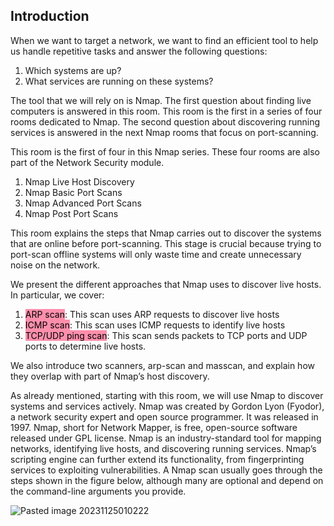 ## Introduction

When we want to target a network, we want to find an efficient tool to help us handle repetitive tasks and answer the following questions:

1. Which systems are up?
2. What services are running on these systems?

The tool that we will rely on is Nmap. The first question about finding live computers is answered in this room. This room is the first in a series of four rooms dedicated to Nmap. The second question about discovering running services is answered in the next Nmap rooms that focus on port-scanning.

This room is the first of four in this Nmap series. These four rooms are also part of the Network Security module.

1. Nmap Live Host Discovery
2. Nmap Basic Port Scans
3. Nmap Advanced Port Scans
4. Nmap Post Port Scans

This room explains the steps that Nmap carries out to discover the systems that are online before port-scanning. This stage is crucial because trying to port-scan offline systems will only waste time and create unnecessary noise on the network.

We present the different approaches that Nmap uses to discover live hosts. In particular, we cover:

1. <mark style="background: #FF5582A6;">ARP scan</mark>: This scan uses ARP requests to discover live hosts
2. <mark style="background: #FF5582A6;">ICMP scan</mark>: This scan uses ICMP requests to identify live hosts
3. <mark style="background: #FF5582A6;">TCP/UDP ping scan</mark>: This scan sends packets to TCP ports and UDP ports to determine live hosts.

We also introduce two scanners, arp-scan and masscan, and explain how they overlap with part of Nmap’s host discovery.

As already mentioned, starting with this room, we will use Nmap to discover systems and services actively. Nmap was created by Gordon Lyon (Fyodor), a network security expert and open source programmer. It was released in 1997. Nmap, short for Network Mapper, is free, open-source software released under GPL license. Nmap is an industry-standard tool for mapping networks, identifying live hosts, and discovering running services. Nmap’s scripting engine can further extend its functionality, from fingerprinting services to exploiting vulnerabilities. A Nmap scan usually goes through the steps shown in the figure below, although many are optional and depend on the command-line arguments you provide.

![Pasted image 20231125010222](https://github.com/Taukir1515/Nmap/assets/65533124/f5a92ab7-43f7-4674-b710-8e0b15d0a850)
